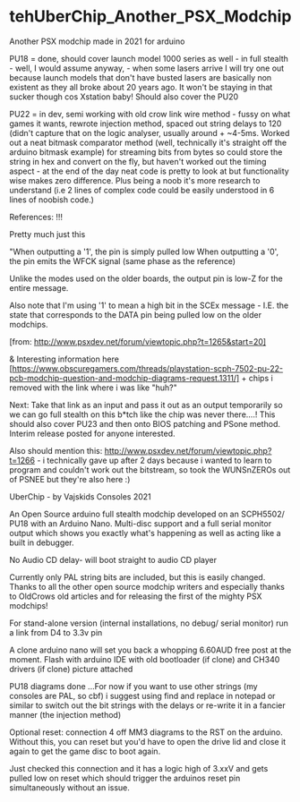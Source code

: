 # tehUberChip_Another_PSX_Modchip
Another PSX modchip made in 2021 for arduino

PU18 = done, should cover launch model 1000 series as well - in full stealth - well, I would assume anyway, - when some lasers arrive I will try one out because launch
models that don't have busted lasers are basically non existent as they all broke about 20 years ago. It won't be staying in that sucker though cos Xstation baby!
Should also cover the PU20

PU22 = in dev, semi working with old crow link wire method - fussy on what games it wants, rewrote injection method, spaced out string delays to 120 (didn't capture that on the logic analyser, usually around + ~4-5ms. Worked out a neat bitmask comparator method (well, technically it's straight off the arduino bitmask example) for streaming bits from bytes so could store the string in hex and convert on the fly, but haven't worked out the timing aspect - at the end of the day neat code is pretty to look at but functionality wise makes zero difference. Plus being a noob it's more research to understand (i.e 2 lines of complex code could be easily understood in 6 lines of noobish code.)

References: !!!

Pretty much just this 

"When outputting a '1', the pin is simply pulled low
When outputting a '0', the pin emits the WFCK signal (same phase as the reference)

Unlike the modes used on the older boards, the output pin is low-Z for the entire message.

Also note that I'm using '1' to mean a high bit in the SCEx message - I.E. the state that corresponds to the DATA pin being pulled low on the older modchips.

[from: http://www.psxdev.net/forum/viewtopic.php?t=1265&start=20]

& Interesting information here [https://www.obscuregamers.com/threads/playstation-scph-7502-pu-22-pcb-modchip-question-and-modchip-diagrams-request.1311/]
            + chips i removed with the link where i was like "huh?"
            

Next: Take that link as an input and pass it out as an output temporarily so we can go full stealth on this b*tch like the chip was never there....!
This should also cover PU23 and then onto BIOS patching and PSone method. Interim release posted for anyone interested.

Also should mention this: http://www.psxdev.net/forum/viewtopic.php?t=1266 - i technically gave up after 2 days because i wanted to learn to program and couldn't work out the bitstream, so took the WUNSnZEROs out of PSNEE but they're also here :)












UberChip - by Vajskids Consoles 2021

An Open Source arduino full stealth modchip developed on an SCPH5502/ PU18 with an Arduino Nano. 
Multi-disc support and a full serial monitor output which shows you exactly what's
happening as well as acting like a built in debugger.

No Audio CD delay- will boot straight to audio CD player

Currently only PAL string bits are included, but this is easily changed. 
Thanks to all the other open source modchip writers and especially thanks to OldCrows old articles and for
releasing the first of the mighty PSX modchips!

For stand-alone version (internal installations, no debug/ serial monitor) run a link from D4 to 3.3v pin

A clone arduino nano will set you back a whopping 6.60AUD free post at the moment.
Flash with arduino IDE with old bootloader (if clone) and CH340 drivers (if clone)
picture attached

PU18 diagrams done
...For now if you want to use other strings (my consoles are PAL, so cbf) i suggest using find and replace in notepad or similar
to switch out the bit strings with the delays or re-write it in a fancier manner (the injection method)





Optional reset: connection 4 off MM3 diagrams to the RST on the arduino.
Without this, you can reset but you'd have to open the drive lid and close it again to get the game disc to boot again.

Just checked this connection and it has a logic high of 3.xxV and gets pulled low on reset which should trigger the arduinos reset
pin simultaneously without an issue.
